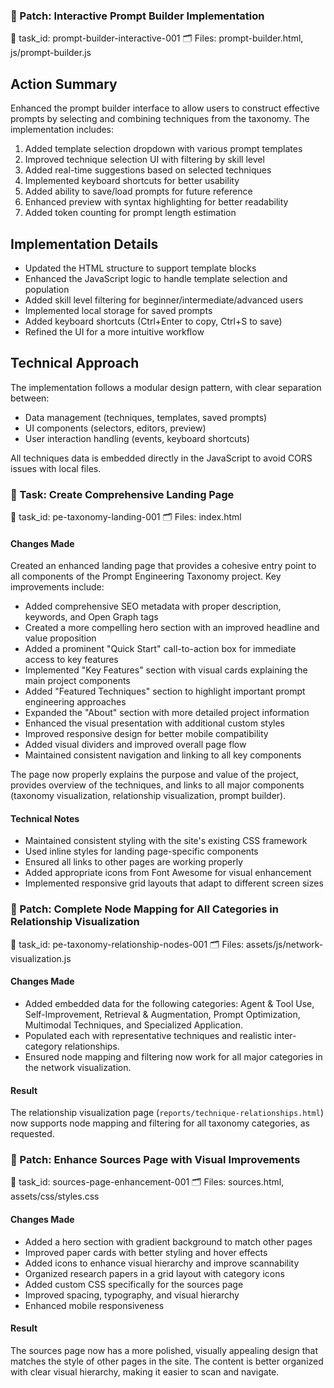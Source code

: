 ### 🧩 Patch: Interactive Prompt Builder Implementation
🔗 task_id: prompt-builder-interactive-001
🗂️ Files: prompt-builder.html, js/prompt-builder.js

## Action Summary
Enhanced the prompt builder interface to allow users to construct effective prompts by selecting and combining techniques from the taxonomy. The implementation includes:

1. Added template selection dropdown with various prompt templates
2. Improved technique selection UI with filtering by skill level
3. Added real-time suggestions based on selected techniques
4. Implemented keyboard shortcuts for better usability
5. Added ability to save/load prompts for future reference
6. Enhanced preview with syntax highlighting for better readability
7. Added token counting for prompt length estimation

## Implementation Details
- Updated the HTML structure to support template blocks
- Enhanced the JavaScript logic to handle template selection and population
- Added skill level filtering for beginner/intermediate/advanced users
- Implemented local storage for saved prompts
- Added keyboard shortcuts (Ctrl+Enter to copy, Ctrl+S to save)
- Refined the UI for a more intuitive workflow

## Technical Approach
The implementation follows a modular design pattern, with clear separation between:
- Data management (techniques, templates, saved prompts)
- UI components (selectors, editors, preview) 
- User interaction handling (events, keyboard shortcuts)

All techniques data is embedded directly in the JavaScript to avoid CORS issues with local files.
### 🧩 Task: Create Comprehensive Landing Page
🔗 task_id: pe-taxonomy-landing-001
🗂️ Files: index.html

#### Changes Made
Created an enhanced landing page that provides a cohesive entry point to all components of the Prompt Engineering Taxonomy project. Key improvements include:

- Added comprehensive SEO metadata with proper description, keywords, and Open Graph tags
- Created a more compelling hero section with an improved headline and value proposition
- Added a prominent "Quick Start" call-to-action box for immediate access to key features
- Implemented "Key Features" section with visual cards explaining the main project components
- Added "Featured Techniques" section to highlight important prompt engineering approaches
- Expanded the "About" section with more detailed project information
- Enhanced the visual presentation with additional custom styles
- Improved responsive design for better mobile compatibility
- Added visual dividers and improved overall page flow
- Maintained consistent navigation and linking to all key components

The page now properly explains the purpose and value of the project, provides overview of the techniques, and links to all major components (taxonomy visualization, relationship visualization, prompt builder).

#### Technical Notes
- Maintained consistent styling with the site's existing CSS framework
- Used inline styles for landing page-specific components
- Ensured all links to other pages are working properly
- Added appropriate icons from Font Awesome for visual enhancement
- Implemented responsive grid layouts that adapt to different screen sizes
### 🧩 Patch: Complete Node Mapping for All Categories in Relationship Visualization
🔗 task_id: pe-taxonomy-relationship-nodes-001
🗂️ Files: assets/js/network-visualization.js

#### Changes Made
- Added embedded data for the following categories: Agent & Tool Use, Self-Improvement, Retrieval & Augmentation, Prompt Optimization, Multimodal Techniques, and Specialized Application.
- Populated each with representative techniques and realistic inter-category relationships.
- Ensured node mapping and filtering now work for all major categories in the network visualization.

#### Result
The relationship visualization page (`reports/technique-relationships.html`) now supports node mapping and filtering for all taxonomy categories, as requested.
### 🧩 Patch: Enhance Sources Page with Visual Improvements
🔗 task_id: sources-page-enhancement-001
🗂️ Files: sources.html, assets/css/styles.css

#### Changes Made
- Added a hero section with gradient background to match other pages
- Improved paper cards with better styling and hover effects
- Added icons to enhance visual hierarchy and improve scannability
- Organized research papers in a grid layout with category icons
- Added custom CSS specifically for the sources page
- Improved spacing, typography, and visual hierarchy
- Enhanced mobile responsiveness

#### Result
The sources page now has a more polished, visually appealing design that matches the style of other pages in the site. The content is better organized with clear visual hierarchy, making it easier to scan and navigate.